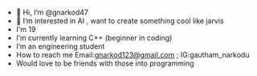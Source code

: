 - 👋 Hi, I’m @gnarkod47
- 👀 I’m interested in AI , want to create something cool like jarvis
- I'm 19
- I’m currently learning C++ (beginner in coding)
- I’m an engineering student
- How to reach me Email:gnarkod123@gmail.com ; IG:gautham_narkodu
- Would love to be friends with those into programming

<!---
gnarkod47/gnarkod47 is a ✨ special ✨ repository because its `README.md` (this file) appears on your GitHub profile.
You can click the Preview link to take a look at your changes.
--->
